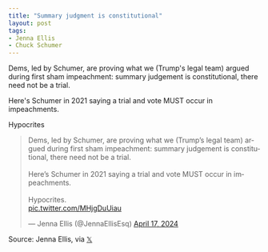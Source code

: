 ```yaml
---
title: "Summary judgment is constitutional"
layout: post
tags:
- Jenna Ellis
- Chuck Schumer
---
```


Dems, led by Schumer, are proving what we (Trump's legal team) argued during first sham impeachment: summary judgement is constitutional, there need not be a trial.

Here's Schumer in 2021 saying a trial and vote MUST occur in impeachments.

Hypocrites

<blockquote class="twitter-tweet"><p lang="en" dir="ltr">Dems, led by Schumer, are proving what we (Trump’s legal team) argued during first sham impeachment: summary judgement is constitutional, there need not be a trial.<br><br>Here’s Schumer in 2021 saying a trial and vote MUST occur in impeachments.<br><br>Hypocrites.<br> <a href="https://t.co/MHjgDuUiau">pic.twitter.com/MHjgDuUiau</a></p>&mdash; Jenna Ellis (@JennaEllisEsq) <a href="https://twitter.com/JennaEllisEsq/status/1780689157255246290?ref_src=twsrc%5Etfw">April 17, 2024</a></blockquote> <script async src="https://platform.twitter.com/widgets.js" charset="utf-8"></script>

Source: Jenna Ellis, via [𝕏](https://x.com)
